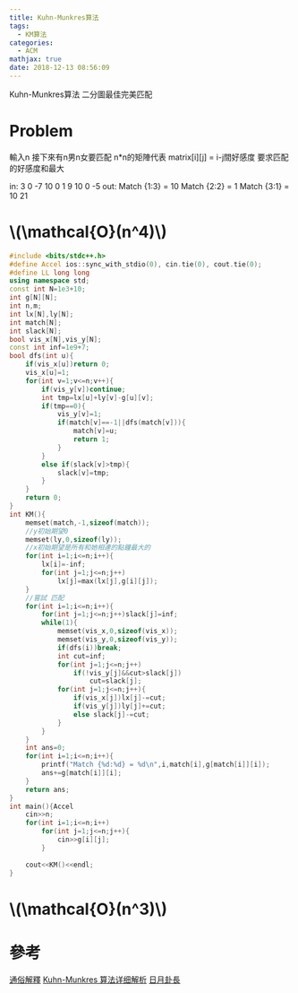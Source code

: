 ```yaml
---
title: Kuhn-Munkres算法
tags:
  - KM算法
categories:
  - ACM
mathjax: true
date: 2018-12-13 08:56:09
---
```


Kuhn-Munkres算法 
二分圖最佳完美匹配
<!--more-->
# Problem
輸入n 接下來有n男n女要匹配 
n*n的矩陣代表 matrix[i][j] = i-j間好感度 
要求匹配的好感度和最大

in:
3
0 -7 10
0 1 9
10 0 -5
out:
Match {1:3} = 10
Match {2:2} = 1
Match {3:1} = 10
21


# \\(\mathcal{O}(n^4)\\)
```cpp
#include <bits/stdc++.h>
#define Accel ios::sync_with_stdio(0), cin.tie(0), cout.tie(0);
#define LL long long
using namespace std;
const int N=1e3+10;
int g[N][N];
int n,m;
int lx[N],ly[N];
int match[N];
int slack[N];
bool vis_x[N],vis_y[N];
const int inf=1e9+7;
bool dfs(int u){
	if(vis_x[u])return 0;
	vis_x[u]=1;
	for(int v=1;v<=n;v++){
		if(vis_y[v])continue;
		int tmp=lx[u]+ly[v]-g[u][v];
		if(tmp==0){
			vis_y[v]=1;
			if(match[v]==-1||dfs(match[v])){
				match[v]=u;
				return 1;
			}
		}
		else if(slack[v]>tmp){
			slack[v]=tmp;
		}
	}
	return 0;
}
int KM(){
	memset(match,-1,sizeof(match));
	//y初始期望0 
	memset(ly,0,sizeof(ly));
	//x初始期望是所有和她相連的點鐘最大的  
	for(int i=1;i<=n;i++){
		lx[i]=-inf;
		for(int j=1;j<=n;j++)
			lx[j]=max(lx[j],g[i][j]);
	}
	//嘗試 匹配
	for(int i=1;i<=n;i++){
		for(int j=1;j<=n;j++)slack[j]=inf;
		while(1){
			memset(vis_x,0,sizeof(vis_x));
			memset(vis_y,0,sizeof(vis_y));
			if(dfs(i))break;
			int cut=inf;
			for(int j=1;j<=n;j++)
				if(!vis_y[j]&&cut>slack[j])
					cut=slack[j];
			for(int j=1;j<=n;j++){
				if(vis_x[j])lx[j]-=cut;
				if(vis_y[j])ly[j]+=cut;
				else slack[j]-=cut;
			}
		}
	}
	int ans=0;
	for(int i=1;i<=n;i++){
		printf("Match {%d:%d} = %d\n",i,match[i],g[match[i]][i]);
		ans+=g[match[i]][i];
	}
	return ans;
}
int main(){Accel
	cin>>n;
	for(int i=1;i<=n;i++)	
		for(int j=1;j<=n;j++){
			cin>>g[i][j];
		}
	
	cout<<KM()<<endl;
}

```
# \\(\mathcal{O}(n^3)\\)

# 參考
[通俗解釋](https://www.cnblogs.com/wenruo/p/5264235.html)
[Kuhn-Munkres 算法详细解析](https://blog.sengxian.com/algorithms/km)
[日月卦長](http://sunmoon-template.blogspot.com/2016/05/kuhn-munkres-algorithm.html)